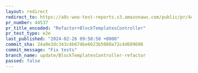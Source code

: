 ```yaml
---
layout: redirect
redirect_to: https://a8c-woo-test-reports.s3.amazonaws.com/public/pr/44537/e2e/index.html
pr_number: 44537
pr_title_encoded: "Refactor+BlockTemplatesController"
pr_test_type: e2e
last_published: "2024-02-26 09:58:58 +0000"
commit_sha: 24a0e3dc343c4b674be6623b5080a72c4d689698
commit_message: "Fix tests"
branch_name: update/BlockTemplatesController-refactor
passed: false
---
```

